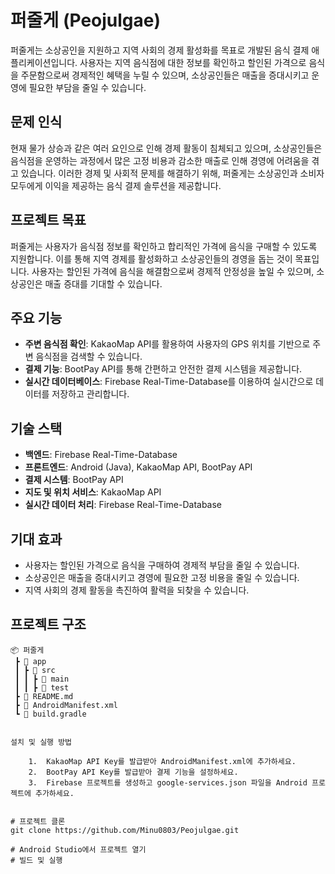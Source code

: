 # 퍼줄게 (Peojulgae)

퍼줄게는 소상공인을 지원하고 지역 사회의 경제 활성화를 목표로 개발된 음식 결제 애플리케이션입니다. 사용자는 지역 음식점에 대한 정보를 확인하고 할인된 가격으로 음식을 주문함으로써 경제적인 혜택을 누릴 수 있으며, 소상공인들은 매출을 증대시키고 운영에 필요한 부담을 줄일 수 있습니다.

## 문제 인식
현재 물가 상승과 같은 여러 요인으로 인해 경제 활동이 침체되고 있으며, 소상공인들은 음식점을 운영하는 과정에서 많은 고정 비용과 감소한 매출로 인해 경영에 어려움을 겪고 있습니다. 이러한 경제 및 사회적 문제를 해결하기 위해, 퍼줄게는 소상공인과 소비자 모두에게 이익을 제공하는 음식 결제 솔루션을 제공합니다.

## 프로젝트 목표
퍼줄게는 사용자가 음식점 정보를 확인하고 합리적인 가격에 음식을 구매할 수 있도록 지원합니다. 이를 통해 지역 경제를 활성화하고 소상공인들의 경영을 돕는 것이 목표입니다. 사용자는 할인된 가격에 음식을 해결함으로써 경제적 안정성을 높일 수 있으며, 소상공인은 매출 증대를 기대할 수 있습니다.

## 주요 기능
- **주변 음식점 확인**: KakaoMap API를 활용하여 사용자의 GPS 위치를 기반으로 주변 음식점을 검색할 수 있습니다.
- **결제 기능**: BootPay API를 통해 간편하고 안전한 결제 시스템을 제공합니다.
- **실시간 데이터베이스**: Firebase Real-Time-Database를 이용하여 실시간으로 데이터를 저장하고 관리합니다.

## 기술 스택
- **백엔드**: Firebase Real-Time-Database
- **프론트엔드**: Android (Java), KakaoMap API, BootPay API
- **결제 시스템**: BootPay API
- **지도 및 위치 서비스**: KakaoMap API
- **실시간 데이터 처리**: Firebase Real-Time-Database

## 기대 효과
- 사용자는 할인된 가격으로 음식을 구매하여 경제적 부담을 줄일 수 있습니다.
- 소상공인은 매출을 증대시키고 경영에 필요한 고정 비용을 줄일 수 있습니다.
- 지역 사회의 경제 활동을 촉진하여 활력을 되찾을 수 있습니다.

## 프로젝트 구조
```plaintext
📦 퍼줄게
 ┣ 📂 app
 ┃ ┣ 📂 src
 ┃ ┃ ┣ 📂 main
 ┃ ┃ ┣ 📂 test
 ┣ 📄 README.md
 ┣ 📄 AndroidManifest.xml
 ┗ 📄 build.gradle


설치 및 실행 방법

	1.	KakaoMap API Key를 발급받아 AndroidManifest.xml에 추가하세요.
	2.	BootPay API Key를 발급받아 결제 기능을 설정하세요.
	3.	Firebase 프로젝트를 생성하고 google-services.json 파일을 Android 프로젝트에 추가하세요.


# 프로젝트 클론
git clone https://github.com/Minu0803/Peojulgae.git

# Android Studio에서 프로젝트 열기
# 빌드 및 실행
